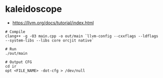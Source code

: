 # kaleidoscope
- https://llvm.org/docs/tutorial/index.html

```shell
# Compile
clang++ -g -O3 main.cpp -o out/main `llvm-config --cxxflags --ldflags --system-libs --libs core orcjit native`

# Run
./out/main

# Output CFG
cd ir
opt <FILE_NAME> -dot-cfg > /dev/null
```
